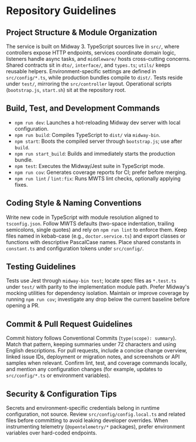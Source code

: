 # Repository Guidelines

## Project Structure & Module Organization

The service is built on Midway 3. TypeScript sources live in `src/`, where controllers expose HTTP endpoints, services coordinate domain logic, listeners handle async tasks, and `middleware/` hosts cross-cutting concerns. Shared contracts sit in `dto/`, `interface/`, and `types.ts`; `utils/` keeps reusable helpers. Environment-specific settings are defined in `src/config/*.ts`, while production bundles compile to `dist/`. Tests reside under `test/`, mirroring the `src/controller` layout. Operational scripts (`bootstrap.js`, `start.sh`) sit at the repository root.

## Build, Test, and Development Commands

- `npm run dev`: Launches a hot-reloading Midway dev server with local configuration.
- `npm run build`: Compiles TypeScript to `dist/` via `midway-bin`.
- `npm start`: Boots the compiled server through `bootstrap.js`; use after `build`.
- `npm run start_build`: Builds and immediately starts the production bundle.
- `npm test`: Executes the Midway/Jest suite in TypeScript mode.
- `npm run cov`: Generates coverage reports for CI; prefer before merging.
- `npm run lint` / `lint:fix`: Runs MWTS lint checks, optionally applying fixes.

## Coding Style & Naming Conventions

Write new code in TypeScript with module resolution aligned to `tsconfig.json`. Follow MWTS defaults (two-space indentation, trailing semicolons, single quotes) and rely on `npm run lint` to enforce them. Keep files named in kebab-case (e.g., `doctor.service.ts`) and export classes or functions with descriptive PascalCase names. Place shared constants in `constant.ts` and configuration tokens under `src/config/`.

## Testing Guidelines

Tests use Jest through `midway-bin test`; locate spec files as `*.test.ts` under `test/` with parity to the implementation module path. Prefer Midway's mocking utilities for dependency isolation. Maintain or improve coverage by running `npm run cov`; investigate any drop below the current baseline before opening a PR.

## Commit & Pull Request Guidelines

Commit history follows Conventional Commits (`type(scope): summary`). Match that pattern, keeping summaries under 72 characters and using English descriptions. For pull requests, include a concise change overview, linked issue IDs, deployment or migration notes, and screenshots or API samples when relevant. Confirm lint, test, and coverage commands locally, and mention any configuration changes (for example, updates to `src/config/*.ts` or environment variables).

## Security & Configuration Tips

Secrets and environment-specific credentials belong in runtime configuration, not source. Review `src/config/config.local.ts` and related files before committing to avoid leaking developer overrides. When instrumenting telemetry (`@opentelemetry/*` packages), prefer environment variables over hard-coded endpoints.
